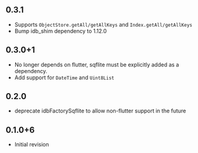 ## 0.3.1

* Supports `ObjectStore.getAll/getAllKeys` and `Index.getAll/getAllKeys`
* Bump idb_shim dependency to 1.12.0

## 0.3.0+1

* No longer depends on flutter, sqflite must be explicitly added as a dependency.
* Add support for `DateTime` and `Uint8List`

## 0.2.0

* deprecate idbFactorySqflite to allow non-flutter support in the future

## 0.1.0+6

* Initial revision
